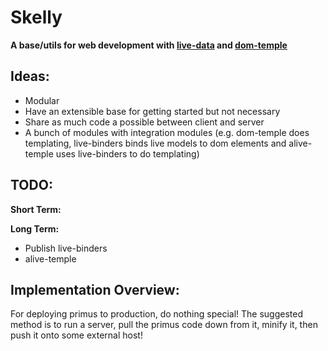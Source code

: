 # Skelly
**A base/utils for web development with [live-data](http://npmjs.org/package/live-data) and [dom-temple](http://npmjs.org/package/dom-temple)**

## Ideas:
- Modular
- Have an extensible base for getting started but not necessary
- Share as much code a possible between client and server
- A bunch of modules with integration modules (e.g. dom-temple does templating, live-binders binds live models to dom elements and alive-temple uses live-binders to do templating)

## TODO:
**Short Term:**

**Long Term:**
- Publish live-binders
- alive-temple

## Implementation Overview:

For deploying primus to production, do nothing special!
The suggested method is to run a server, pull the primus code down from it, minify it, then push it onto some external host!